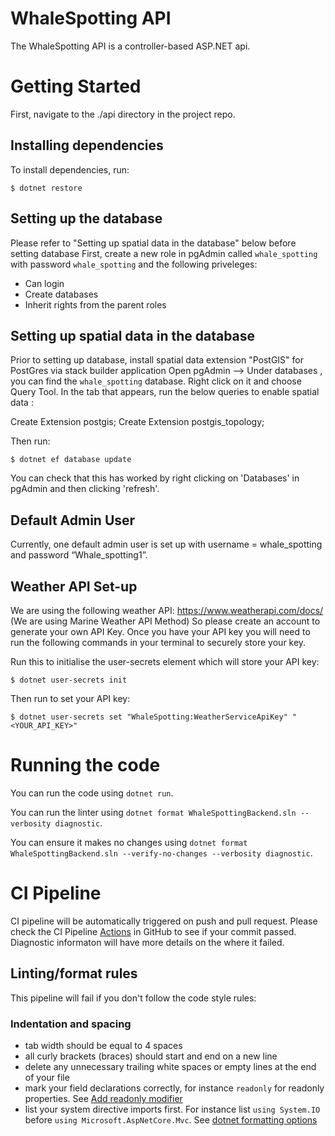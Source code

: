 # WhaleSpotting API
The WhaleSpotting API is a controller-based ASP.NET api.
# Getting Started
First, navigate to the ./api directory in the project repo.
## Installing dependencies
To install dependencies, run:
```
$ dotnet restore
```
## Setting up the database
Please refer to "Setting up spatial data in the database" below before setting database 
First, create a new role in pgAdmin called `whale_spotting` with password `whale_spotting` and the following priveleges:
- Can login
- Create databases
- Inherit rights from the parent roles


## Setting up spatial data in the database 
Prior to setting up database, install spatial data extension "PostGIS" for PostGres via stack builder application
Open pgAdmin --> Under databases , you can find the `whale_spotting` database. Right click on it and choose Query Tool. In the tab that appears, run the below queries to enable spatial data :

Create Extension postgis;
Create Extension postgis_topology;

Then run:
```
$ dotnet ef database update
```

You can check that this has worked by right clicking on 'Databases' in pgAdmin and then clicking 'refresh'.

## Default Admin User
Currently, one default admin user is set up with username = whale_spotting and password  “Whale_spotting1”. 

## Weather API Set-up
We are using the following weather API:
https://www.weatherapi.com/docs/  (We are using Marine Weather API Method)
So please create an account to generate your own API Key. 
Once you have your API key you will need to run the following commands in your terminal to securely store your key.

Run this to initialise the user-secrets element which will store your API key:
```
$ dotnet user-secrets init
```
Then run to set your API key:
```
$ dotnet user-secrets set "WhaleSpotting:WeatherServiceApiKey" "<YOUR_API_KEY>"
```

# Running the code
You can run the code using `dotnet run`.

You can run the linter using `dotnet format WhaleSpottingBackend.sln --verbosity diagnostic`.

You can ensure it makes no changes using `dotnet format WhaleSpottingBackend.sln --verify-no-changes --verbosity diagnostic`.

# CI Pipeline
CI pipeline will be automatically triggered on push and pull request. Please check the CI Pipeline [Actions](https://github.com/techswitch-learners/WhaleSpottingMarch2025/actions) in GitHub to see if your commit passed. Diagnostic informaton will have more details on the where it failed.

## Linting/format rules
This pipeline will fail if you don't follow the code style rules:
### Indentation and spacing
- tab width should be equal to 4 spaces
- all curly brackets (braces) should start and end on a new line
- delete any unnecessary trailing white spaces or empty lines at the end of your file
- mark your field declarations correctly, for instance `readonly` for readonly properties. See [Add readonly modifier](https://learn.microsoft.com/en-us/dotnet/fundamentals/code-analysis/style-rules/ide0044)
- list your system directive imports first. For instance list `using System.IO` before `using Microsoft.AspNetCore.Mvc`. See [dotnet formatting options](https://learn.microsoft.com/en-us/dotnet/fundamentals/code-analysis/style-rules/dotnet-formatting-options)
